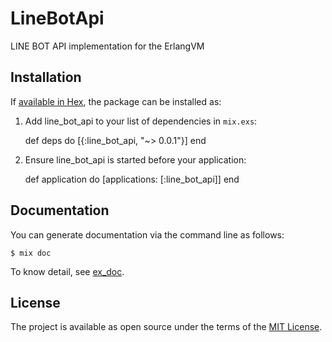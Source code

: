 # LineBotApi

LINE BOT API implementation for the ErlangVM

## Installation

If [available in Hex](https://hex.pm/docs/publish), the package can be installed as:

  1. Add line_bot_api to your list of dependencies in `mix.exs`:

        def deps do
          [{:line_bot_api, "~> 0.0.1"}]
        end

  2. Ensure line_bot_api is started before your application:

        def application do
          [applications: [:line_bot_api]]
        end

## Documentation

You can generate documentation via the command line as follows:

```
$ mix doc
```

To know detail, see [ex_doc](https://github.com/elixir-lang/ex_doc).

## License

The project is available as open source under the terms of the [MIT License](http://opensource.org/licenses/MIT).
